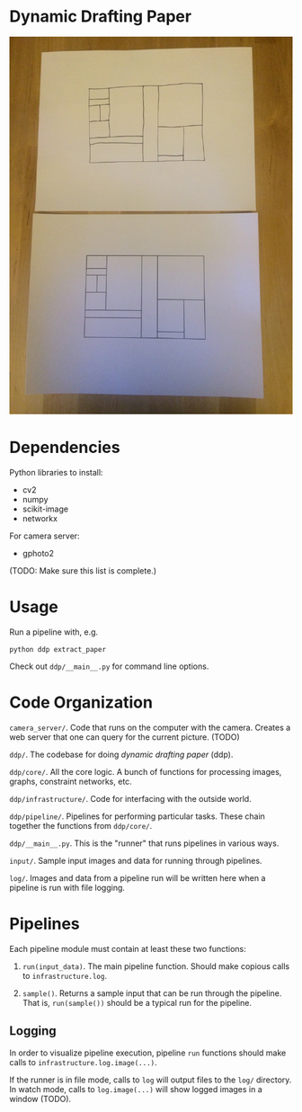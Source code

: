 # Dynamic Drafting Paper

![Horizontal/Vertical Lines Test](doc/hv_lines.jpg)

# Dependencies

Python libraries to install:

* cv2
* numpy
* scikit-image
* networkx

For camera server:

* gphoto2

(TODO: Make sure this list is complete.)


# Usage

Run a pipeline with, e.g.

    python ddp extract_paper

Check out `ddp/__main__.py` for command line options.


# Code Organization

`camera_server/`. Code that runs on the computer with the camera. Creates a web server that one can query for the current picture. (TODO)

`ddp/`. The codebase for doing *dynamic drafting paper* (ddp).

`ddp/core/`. All the core logic. A bunch of functions for processing images, graphs, constraint networks, etc.

`ddp/infrastructure/`. Code for interfacing with the outside world.

`ddp/pipeline/`. Pipelines for performing particular tasks. These chain together the functions from `ddp/core/`.

`ddp/__main__.py`. This is the "runner" that runs pipelines in various ways.

`input/`. Sample input images and data for running through pipelines.

`log/`. Images and data from a pipeline run will be written here when a pipeline is run with file logging.


# Pipelines

Each pipeline module must contain at least these two functions:

1. `run(input_data)`. The main pipeline function. Should make copious calls to `infrastructure.log`.

2. `sample()`. Returns a sample input that can be run through the pipeline. That is, `run(sample())` should be a typical run for the pipeline.

## Logging

In order to visualize pipeline execution, pipeline `run` functions should make calls to `infrastructure.log.image(...)`.

If the runner is in file mode, calls to `log` will output files to the `log/` directory. In watch mode, calls to `log.image(...)` will show logged images in a window (TODO).
